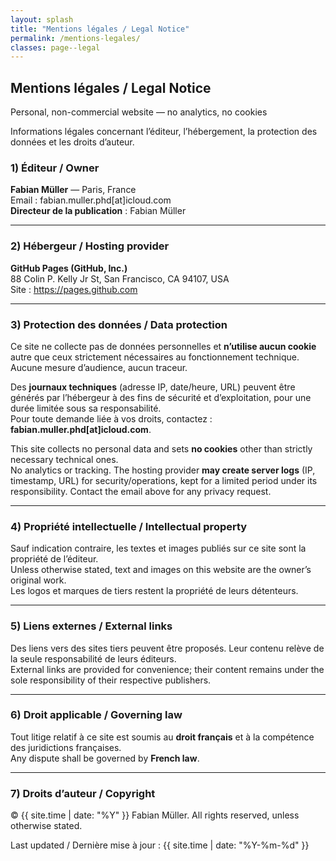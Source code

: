 ```yaml
---
layout: splash
title: "Mentions légales / Legal Notice"
permalink: /mentions-legales/
classes: page--legal
---
```


<link rel="stylesheet" href="/assets/css/custom.css?v=20250808">

<section class="hero-band hero--legal">
  <div class="hero-band__inner">
    <h1 class="hero-title">Mentions légales / Legal Notice</h1>
    <p class="hero-sub">Personal, non-commercial website — no analytics, no cookies</p>
    <p class="hero-caption">Informations légales concernant l’éditeur, l’hébergement, la protection des données et les droits d’auteur.</p>
  </div>
</section>

<div class="legal-wrapper">

### 1) Éditeur / Owner
**Fabian Müller** — Paris, France  
Email : fabian.muller.phd[at]icloud.com  
**Directeur de la publication** : Fabian Müller

---

### 2) Hébergeur / Hosting provider
**GitHub Pages (GitHub, Inc.)**  
88 Colin P. Kelly Jr St, San Francisco, CA 94107, USA  
Site : https://pages.github.com

---

### 3) Protection des données / Data protection
Ce site ne collecte pas de données personnelles et **n’utilise aucun cookie** autre que ceux strictement nécessaires au fonctionnement technique.  
Aucune mesure d’audience, aucun traceur.

Des **journaux techniques** (adresse IP, date/heure, URL) peuvent être générés par l’hébergeur à des fins de sécurité et d’exploitation, pour une durée limitée sous sa responsabilité.  
Pour toute demande liée à vos droits, contactez : **fabian.muller.phd[at]icloud.com**.

This site collects no personal data and sets **no cookies** other than strictly necessary technical ones.  
No analytics or tracking. The hosting provider **may create server logs** (IP, timestamp, URL) for security/operations, kept for a limited period under its responsibility. Contact the email above for any privacy request.

---

### 4) Propriété intellectuelle / Intellectual property
Sauf indication contraire, les textes et images publiés sur ce site sont la propriété de l’éditeur.  
Unless otherwise stated, text and images on this website are the owner’s original work.  
Les logos et marques de tiers restent la propriété de leurs détenteurs.

---

### 5) Liens externes / External links
Des liens vers des sites tiers peuvent être proposés. Leur contenu relève de la seule responsabilité de leurs éditeurs.  
External links are provided for convenience; their content remains under the sole responsibility of their respective publishers.

---

### 6) Droit applicable / Governing law
Tout litige relatif à ce site est soumis au **droit français** et à la compétence des juridictions françaises.  
Any dispute shall be governed by **French law**.

---

### 7) Droits d’auteur / Copyright
© {{ site.time | date: "%Y" }} Fabian Müller. All rights reserved, unless otherwise stated.

<p class="legal-updated">Last updated / Dernière mise à jour : {{ site.time | date: "%Y-%m-%d" }}</p>
</div>

